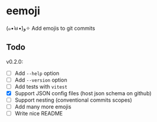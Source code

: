 # eemoji

(๑•̀ㅂ•́)و✧ Add emojis to git commits

## Todo

v0.2.0:

- [ ] Add `--help` option
- [ ] Add `--version` option
- [ ] Add tests with `vitest`
- [x] Support JSON config files (host json schema on github)
- [ ] Support nesting (conventional commits scopes)
- [ ] Add many more emojis
- [ ] Write nice README

